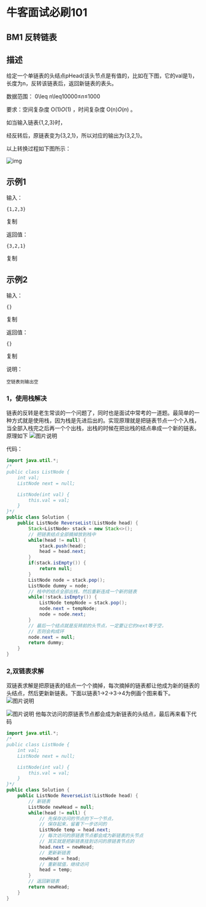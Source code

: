 # 牛客面试必刷101

## BM1 反转链表

## 描述

给定一个单链表的头结点pHead(该头节点是有值的，比如在下图，它的val是1)，长度为n，反转该链表后，返回新链表的表头。

数据范围： 0\leq n\leq10000≤*n*≤1000

要求：空间复杂度 O(1)*O*(1) ，时间复杂度 O(n)*O*(*n*) 。

如当输入链表{1,2,3}时，

经反转后，原链表变为{3,2,1}，所以对应的输出为{3,2,1}。

以上转换过程如下图所示：

![img](https://uploadfiles.nowcoder.com/images/20211014/423483716_1634206291971/4A47A0DB6E60853DEDFCFDF08A5CA249)

## 示例1

输入：

```
{1,2,3}
```

复制

返回值：

```
{3,2,1}
```

复制

## 示例2

输入：

```
{}
```

复制

返回值：

```
{}
```

复制

说明：

```
空链表则输出空
```

### 1，使用栈解决

链表的反转是老生常谈的一个问题了，同时也是面试中常考的一道题。最简单的一种方式就是使用栈，因为栈是先进后出的。实现原理就是把链表节点一个个入栈，当全部入栈完之后再一个个出栈，出栈的时候在把出栈的结点串成一个新的链表。原理如下
![图片说明](https://uploadfiles.nowcoder.com/images/20201221/606614833_1608540878085/DBF638ECACC4AB70D789585871EFDFF3)

代码：

```java
import java.util.*;
/*
public class ListNode {
    int val;
    ListNode next = null;

    ListNode(int val) {
        this.val = val;
    }
}*/
public class Solution {
    public ListNode ReverseList(ListNode head) {
        Stack<ListNode> stack = new Stack<>();
        // 把链表结点全部摘掉放到栈中
        while(head != null) {
            stack.push(head);
            head = head.next;
        }
        if(stack.isEmpty()) {
            return null;
        }
        ListNode node = stack.pop();
        ListNode dummy = node;
        // 栈中的结点全部出栈，然后重新连成一个新的链表
        while(!stack.isEmpty()) {
            ListNode tempNode = stack.pop();
            node.next = tempNode;
            node = node.next;
        }
        // 最后一个结点就是反转前的头节点，一定要让它的next等于空，
        // 否则会构成环
        node.next = null;
        return dummy;
    }
}
```

### 2,双链表求解

双链表求解是把原链表的结点一个个摘掉，每次摘掉的链表都让他成为新的链表的头结点，然后更新新链表。下面以链表1→2→3→4为例画个图来看下。
![图片说明](https://uploadfiles.nowcoder.com/images/20201221/606614833_1608540924664/6B7B002EA5774E94CC51CBCB0EC7B06C)

![图片说明](https://uploadfiles.nowcoder.com/images/20201221/606614833_1608540933709/9F0348C9DC1A70ED7D678E4F4C56E04C)
他每次访问的原链表节点都会成为新链表的头结点，最后再来看下代码

```java
import java.util.*;
/*
public class ListNode {
    int val;
    ListNode next = null;

    ListNode(int val) {
        this.val = val;
    }
}*/
public class Solution {
    public ListNode ReverseList(ListNode head) {
        // 新链表
        ListNode newHead = null;
        while(head != null) {
            // 先保存访问的节点的下一个节点，
            // 保存起来，留着下一步访问的
            ListNode temp = head.next;
            // 每次访问的原链表节点都会成为新链表的头节点
            // 其实就是把新链表挂到访问的原链表节点的
            head.next = newHead;
            // 更新新链表
            newHead = head;
            // 重新赋值，继续访问
            head = temp;
        }
        // 返回新链表
        return newHead;
    }
}
```

